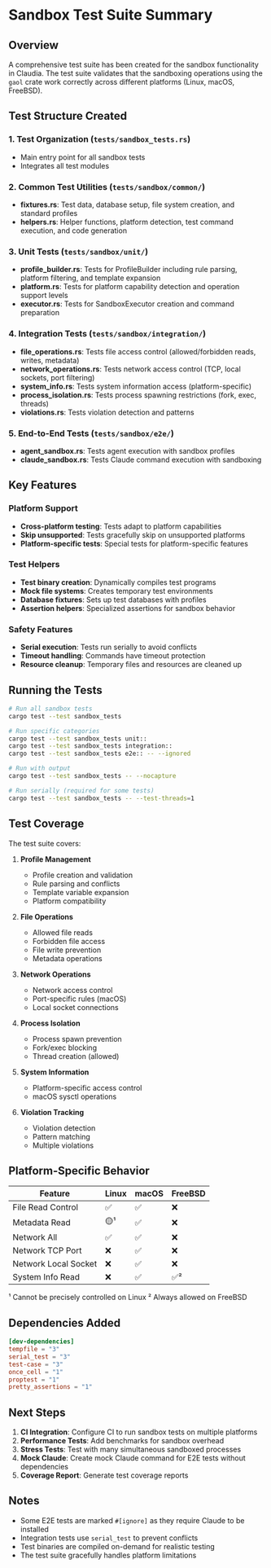 # Sandbox Test Suite Summary

## Overview

A comprehensive test suite has been created for the sandbox functionality in Claudia. The test suite validates that the sandboxing operations using the `gaol` crate work correctly across different platforms (Linux, macOS, FreeBSD).

## Test Structure Created

### 1. **Test Organization** (`tests/sandbox_tests.rs`)
- Main entry point for all sandbox tests
- Integrates all test modules

### 2. **Common Test Utilities** (`tests/sandbox/common/`)
- **fixtures.rs**: Test data, database setup, file system creation, and standard profiles
- **helpers.rs**: Helper functions, platform detection, test command execution, and code generation

### 3. **Unit Tests** (`tests/sandbox/unit/`)
- **profile_builder.rs**: Tests for ProfileBuilder including rule parsing, platform filtering, and template expansion
- **platform.rs**: Tests for platform capability detection and operation support levels
- **executor.rs**: Tests for SandboxExecutor creation and command preparation

### 4. **Integration Tests** (`tests/sandbox/integration/`)
- **file_operations.rs**: Tests file access control (allowed/forbidden reads, writes, metadata)
- **network_operations.rs**: Tests network access control (TCP, local sockets, port filtering)
- **system_info.rs**: Tests system information access (platform-specific)
- **process_isolation.rs**: Tests process spawning restrictions (fork, exec, threads)
- **violations.rs**: Tests violation detection and patterns

### 5. **End-to-End Tests** (`tests/sandbox/e2e/`)
- **agent_sandbox.rs**: Tests agent execution with sandbox profiles
- **claude_sandbox.rs**: Tests Claude command execution with sandboxing

## Key Features

### Platform Support
- **Cross-platform testing**: Tests adapt to platform capabilities
- **Skip unsupported**: Tests gracefully skip on unsupported platforms
- **Platform-specific tests**: Special tests for platform-specific features

### Test Helpers
- **Test binary creation**: Dynamically compiles test programs
- **Mock file systems**: Creates temporary test environments
- **Database fixtures**: Sets up test databases with profiles
- **Assertion helpers**: Specialized assertions for sandbox behavior

### Safety Features
- **Serial execution**: Tests run serially to avoid conflicts
- **Timeout handling**: Commands have timeout protection
- **Resource cleanup**: Temporary files and resources are cleaned up

## Running the Tests

```bash
# Run all sandbox tests
cargo test --test sandbox_tests

# Run specific categories
cargo test --test sandbox_tests unit::
cargo test --test sandbox_tests integration::
cargo test --test sandbox_tests e2e:: -- --ignored

# Run with output
cargo test --test sandbox_tests -- --nocapture

# Run serially (required for some tests)
cargo test --test sandbox_tests -- --test-threads=1
```

## Test Coverage

The test suite covers:

1. **Profile Management**
   - Profile creation and validation
   - Rule parsing and conflicts
   - Template variable expansion
   - Platform compatibility

2. **File Operations**
   - Allowed file reads
   - Forbidden file access
   - File write prevention
   - Metadata operations

3. **Network Operations**
   - Network access control
   - Port-specific rules (macOS)
   - Local socket connections

4. **Process Isolation**
   - Process spawn prevention
   - Fork/exec blocking
   - Thread creation (allowed)

5. **System Information**
   - Platform-specific access control
   - macOS sysctl operations

6. **Violation Tracking**
   - Violation detection
   - Pattern matching
   - Multiple violations

## Platform-Specific Behavior

| Feature | Linux | macOS | FreeBSD |
|---------|-------|-------|---------|
| File Read Control | ✅ | ✅ | ❌ |
| Metadata Read | 🟡¹ | ✅ | ❌ |
| Network All | ✅ | ✅ | ❌ |
| Network TCP Port | ❌ | ✅ | ❌ |
| Network Local Socket | ❌ | ✅ | ❌ |
| System Info Read | ❌ | ✅ | ✅² |

¹ Cannot be precisely controlled on Linux
² Always allowed on FreeBSD

## Dependencies Added

```toml
[dev-dependencies]
tempfile = "3"
serial_test = "3"
test-case = "3"
once_cell = "1"
proptest = "1"
pretty_assertions = "1"
```

## Next Steps

1. **CI Integration**: Configure CI to run sandbox tests on multiple platforms
2. **Performance Tests**: Add benchmarks for sandbox overhead
3. **Stress Tests**: Test with many simultaneous sandboxed processes
4. **Mock Claude**: Create mock Claude command for E2E tests without dependencies
5. **Coverage Report**: Generate test coverage reports

## Notes

- Some E2E tests are marked `#[ignore]` as they require Claude to be installed
- Integration tests use `serial_test` to prevent conflicts
- Test binaries are compiled on-demand for realistic testing
- The test suite gracefully handles platform limitations 